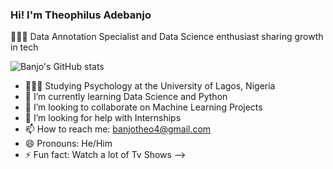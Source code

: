 ### Hi! I'm Theophilus Adebanjo

👩🏻‍💻 Data Annotation Specialist and Data Science enthusiast sharing growth in tech

![Banjo's GitHub stats](https://github-readme-stats.vercel.app/api?username=joshkin2&show_icons=true&theme=radical)


- 👩🏻‍🎓 Studying Psychology at the University of Lagos, Nigeria
- 🌱 I’m currently learning Data Science and Python
- 👯 I’m looking to collaborate on Machine Learning Projects
- 🤔 I’m looking for help with Internships
- 📫 How to reach me: banjotheo4@gmail.com
- 😄 Pronouns: He/Him
- ⚡ Fun fact: Watch a lot of Tv Shows
-->
